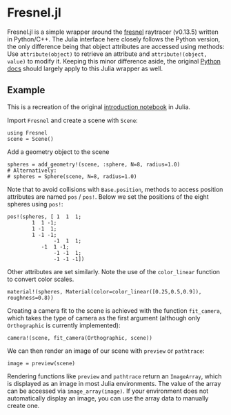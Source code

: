 # Fresnel.jl
Fresnel.jl is a simple wrapper around the [fresnel](https://github.com/glotzerlab/fresnel) raytracer (v0.13.5) written in Python/C++. The Julia interface here closely follows the Python version, the only difference being that object attributes are accessed using methods: Use `attribute(object)` to retrieve an attribute and `attribute!(object, value)` to modify it. Keeping this minor difference aside, the original [Python docs](https://fresnel.readthedocs.io/en/v0.13.5/index.html) should largely apply to this Julia wrapper as well.
## Example
This is a recreation of the original [introduction notebook](https://github.com/glotzerlab/fresnel-examples/blob/master/00-Basic-tutorials/00-Introduction.ipynb) in Julia.

Import `Fresnel` and create a scene with `Scene`:
```
using Fresnel
scene = Scene()
```
Add a geometry object to the scene
```
spheres = add_geometry!(scene, :sphere, N=8, radius=1.0)
# Alternatively:
# spheres = Sphere(scene, N=8, radius=1.0)
```
Note that to avoid collisions with `Base.position`, methods to access position attributes are named `pos` / `pos!`. Below we set the positions of the eight spheres using `pos!`:
```
pos!(spheres, [ 1  1  1;
		1  1 -1;
		1 -1  1;
		1 -1 -1;
               -1  1  1;
	       -1  1 -1;
               -1 -1  1;
               -1 -1 -1])
```
Other attributes are set similarly. Note the use of the `color_linear` function to convert color scales.
```
material!(spheres, Material(color=color_linear([0.25,0.5,0.9]), roughness=0.8))
```
Creating a camera fit to the scene is achieved with the function `fit_camera`, which takes the type of camera as the first argument (although only `Orthographic` is currently implemented):
```
camera!(scene, fit_camera(Orthographic, scene))
```
We can then render an image of our scene with `preview` or `pathtrace`:
```
image = preview(scene)
```
Rendering functions like `preview` and `pathtrace` return an `ImageArray`, which is displayed as an image in most Julia environments. The value of the array can be accessed via `image_array(image)`. If your environment does not automatically display an image, you can use the array data to manually create one.
